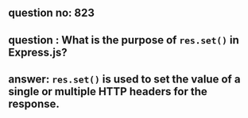 
      
## question no: 823

## question : What is the purpose of `res.set()` in Express.js?

## answer: `res.set()` is used to set the value of a single or multiple HTTP headers for the response.
      